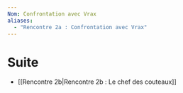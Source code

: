 ```yaml
---
Nom: Confrontation avec Vrax
aliases:
  - "Rencontre 2a : Confrontation avec Vrax"
---
```

# Suite

- [[Rencontre 2b|Rencontre 2b : Le chef des couteaux]]